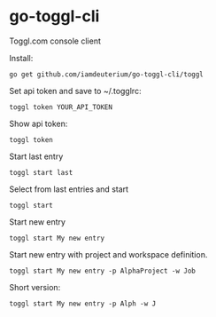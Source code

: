 # go-toggl-cli
Toggl.com console client

Install:

```
go get github.com/iamdeuterium/go-toggl-cli/toggl
```

Set api token and save to ~/.togglrc:

```
toggl token YOUR_API_TOKEN
```

Show api token:

```
toggl token
```

Start last entry

```
toggl start last
```

Select from last entries and start

```
toggl start
```

Start new entry

```
toggl start My new entry
```

Start new entry with project and workspace definition.

```
toggl start My new entry -p AlphaProject -w Job
```

Short version:

```
toggl start My new entry -p Alph -w J
```
